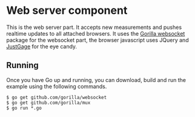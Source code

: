 # Web server component

This is the web server part. It accepts new measurements and pushes
realtime updates to all attached browsers. It uses the 
[Gorilla websocket](https://github.com/gorilla/websocket) package for
the websocket part, the browser javascript uses JQuery and
[JustGage](http://justgage.com/) for the eye candy.

## Running 

Once you have Go up and running, you can download, build and run the example
using the following commands.

    $ go get github.com/gorilla/websocket
    $ go get github.com/gorilla/mux
    $ go run *.go

